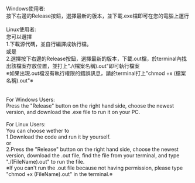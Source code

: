 Windows使用者:<br />
按下右邊的Release按鈕，選擇最新的版本，並下載.exe檔即可在您的電腦上運行<br />
<br />
Linux使用者:<br />
您可以選擇<br />
1.下載源代碼，並自行編譯成執行檔。<br />
或是<br />
2.選擇按下右邊的Release按鈕，選擇最新的版本，下載.out檔，於terminal內找出該檔案存放位置，並打上"./(檔案名稱).out"即可執行檔案<br />
※如果出現.out檔沒有執行權限的錯誤訊息，請於terminal打上"chmod +x (檔案名稱).out"※<br />
<br /><br />
For Windows Users:<br />
Press the "Release" button on the right hand side, choose the newest version, and download the .exe file to run it on your PC.<br />
<br />
For Linux Users:<br />
You can choose wether to<br />
1.Download the code and run it by yourself.<br />
or<br />
2.Press the "Release" button on the right hand side, choose the newest version, download the .out file, find the file from your terminal, and type "./(FileName).out" to run the file.<br />
※If you can't run the .out file because not having permission, please type "chmod +x (FileName).out" in the terminal.※
